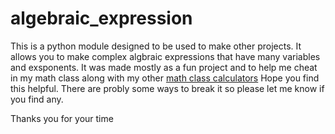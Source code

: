 # algebraic_expression

This is a python module designed to be used to make other projects.
It allows you to make complex algbraic expressions that have many variables and exsponents.
It was made mostly as a fun project and to help me cheat in my math class along with my other [math class calculators](https://github.com/michael-lesirge/math-class-calculators-2022)
Hope you find this helpful. There are probly some ways to break it so please let me know if you find any.

Thanks you for your time
